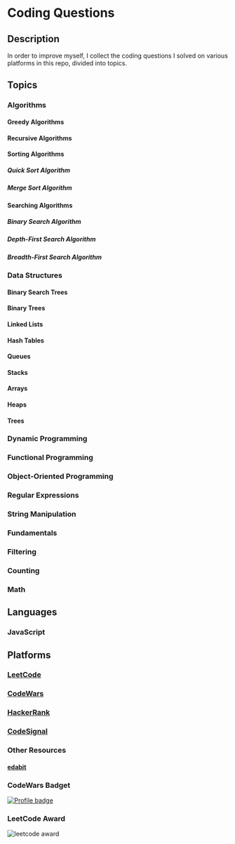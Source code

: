 # Coding Questions

## Description

In order to improve myself, I collect the coding questions I solved on various platforms in this repo, divided into topics.

## Topics

### Algorithms

#### Greedy Algorithms

#### Recursive Algorithms

#### Sorting Algorithms

##### Quick Sort Algorithm

##### Merge Sort Algorithm

#### Searching Algorithms

##### Binary Search Algorithm

##### Depth-First Search Algorithm

##### Breadth-First Search Algorithm

### Data Structures

#### Binary Search Trees

#### Binary Trees

#### Linked Lists

#### Hash Tables

#### Queues

#### Stacks

#### Arrays

#### Heaps

#### Trees

### Dynamic Programming

### Functional Programming

### Object-Oriented Programming

### Regular Expressions

### String Manipulation

### Fundamentals

### Filtering

### Counting

### Math

## Languages

### JavaScript

## Platforms

### [LeetCode](https://leetcode.com/selimbiber/)

### [CodeWars](https://www.codewars.com/users/selimbiber)

### [HackerRank](https://www.hackerrank.com/profile/selim_biber)

### [CodeSignal](https://app.codesignal.com/profile/selimbiber)

### Other Resources

#### [edabit](https://edabit.com/challenges)

### CodeWars Badget

[![Profile badge](https://www.codewars.com/users/selimbiber/badges/large)](https://www.codewars.com/users/selimbiber)

### LeetCode Award

![leetcode award](https://github.com/selimbiber/CodingQuestions/assets/117529414/47d98237-e684-4c0e-8953-26488836e078)
